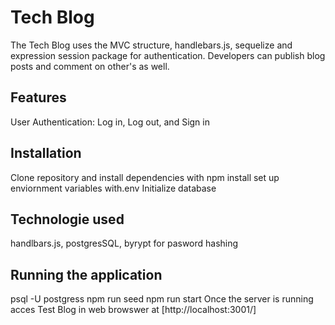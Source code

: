 # Tech Blog
The Tech Blog uses the MVC structure, handlebars.js, sequelize and expression session package for authentication.  Developers can publish blog posts and comment on other's as well.
## Features
User Authentication: Log in, Log out, and Sign in
## Installation 
Clone repository and install dependencies with npm install
set up enviornment variables with.env
Initialize database
## Technologie used 
handlbars.js, postgresSQL, byrypt for pasword hashing
## Running the application
psql -U postgress
npm run seed
npm run start
Once the server is running acces Test Blog in web browswer at [http://localhost:3001/]
